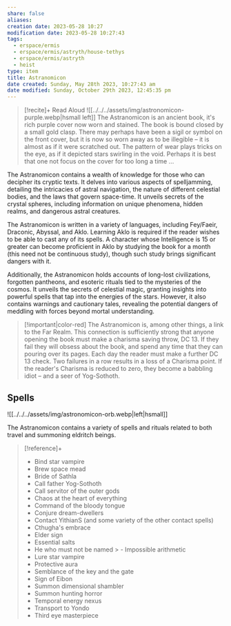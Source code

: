 ```yaml
---
share: false
aliases:
creation date: 2023-05-28 10:27
modification date: 2023-05-28 10:27:43
tags:
  - erspace/ermis
  - erspace/ermis/astryth/house-tethys
  - erspace/ermis/astryth
  - heist
type: item 
title: Astranomicon
date created: Sunday, May 28th 2023, 10:27:43 am
date modified: Sunday, October 29th 2023, 12:45:35 pm
---
```


> [!recite]+ Read Aloud
> ![[../../../assets/img/astronomicon-purple.webp|hsmall left]]
> The Astranomicon is an ancient book, it's rich purple cover now worn and stained. The book is bound closed by a small gold clasp.  There may perhaps have been a sigil or symbol on the front cover, but it is now so worn away as to be illegible – it is almost as if it were scratched out. The pattern of wear plays tricks on the eye, as if it depicted stars swirling in the void.  Perhaps it is best that one not focus on the cover for too long a time … 

 The Astranomicon contains a wealth of knowledge for those who can decipher its cryptic texts. It delves into various aspects of spelljamming, detailing the intricacies of astral navigation, the nature of different celestial bodies, and the laws that govern space-time. It unveils secrets of the crystal spheres, including information on unique phenomena, hidden realms, and dangerous astral creatures. 

The Astranomicon is written in a variety of languages, including Fey/Faeir, Draconic, Abyssal, and Aklo. Learning Aklo is required if the reader wishes to be able to cast any of its spells. A character whose Intelligence is 15 or greater can become proficient in Aklo by studying the book for a month (this need not be continuous study), though such study brings significant dangers with it.

Additionally, the Astranomicon holds accounts of long-lost civilizations, forgotten pantheons, and esoteric rituals tied to the mysteries of the cosmos. It unveils the secrets of celestial magic, granting insights into powerful spells that tap into the energies of the stars. However, it also contains warnings and cautionary tales, revealing the potential dangers of meddling with forces beyond mortal understanding.

> [!important|color-red]
> The Astranomicon is, among other things, a link to the Far Realm. This connection is sufficiently strong that anyone opening the book must make a charisma saving throw, DC 13. If they fail they will obsess about the book, and spend any time that they can pouring over its pages. Each day the reader must make a further DC 13 check. Two failures in a row results in a loss of a Charisma point. If the reader's Charisma is reduced to zero, they become a babbling idiot – and a seer of Yog-Sothoth. 


## Spells

![[../../../assets/img/astronomicon-orb.webp|left|hsmall]]

The Astranomicon contains a variety of spells and rituals related to both travel and summoning eldritch beings. 

>[!reference]+
> - Bind star vampire 
> - Brew space mead 
> - Bride of Sathla
> - Call father Yog-Sothoth
> - Call servitor of the outer gods
> - Chaos at the heart of everything
> - Command of the bloody tongue
> - Conjure dream-dwellers
> - Contact YithianS (and some variety of the other contact spells)
> - Cthugha's embrace
> - Elder sign
> - Essential salts
> - He who must not be named
    > - Impossible arithmetic
> - Lure star vampire
> - Protective aura
> - Semblance of the key and the gate
> - Sign of Eibon
> - Summon dimensional shambler
> - Summon hunting horror
> - Temporal energy nexus
> - Transport to Yondo
> - Third eye masterpiece


